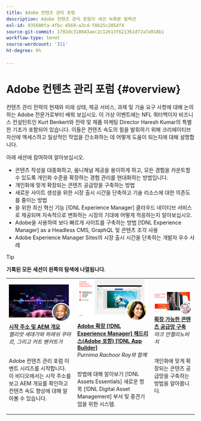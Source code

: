 ```yaml
---
title: Adobe 컨텐츠 관리 포럼
description: Adobe 컨텐츠 관리 포럼의 세션 녹화본 컬렉션
exl-id: 935600fa-4fbc-4569-a3cd-f8b25c205df4
source-git-commit: 1792dc318643aec2c12613f621361d72a7a918b1
workflow-type: tm+mt
source-wordcount: '311'
ht-degree: 0%

---
```


# Adobe 컨텐츠 관리 포럼 {#overview}

컨텐츠 관리 전략의 현재와 미래 상태, 제공 서비스, 과제 및 기술 요구 사항에 대해 논의하는 Adobe 전문가로부터 배워 보십시오. 이 가상 이벤트에는 NFL 쿼터백이자 비즈니스 컨설턴트인 Kurt Benkert와 전략 및 제품 마케팅 Director Haresh Kumar의 특별한 기조가 포함되어 있습니다. 이들은 컨텐츠 속도의 힘을 발휘하기 위해 크리에이티브 자산에 액세스하고 일상적인 작업을 간소화하는 데 어떻게 도움이 되는지에 대해 설명합니다.

아래 세션에 참여하여 알아보십시오.

* 콘텐츠 작성을 대중화하고, 옴니채널 제공을 용이하게 하고, 모든 경험을 카운트할 수 있도록 개인화 수준을 확장하는 경험 관리를 현대화하는 방법입니다.
* 개인화에 맞게 확장되는 콘텐츠 공급망을 구축하는 방법
* 새로운 사이트 생성을 위한 시장 출시 시간을 단축하고 기술 리소스에 대한 의존도를 줄이는 방법
* 을 위한 최신 혁신 기능 [!DNL Experience Manager] 클라우드 네이티브 서비스로 제공되며 지속적으로 변화하는 시장의 기대에 어떻게 적응하는지 알아보십시오.
* Adobe을 사용하여 보다 빠르게 사이트를 구축하는 방법 [!DNL Experience Manager] as a Headless CMS, GraphQL 및 콘텐츠 조각 사용
* Adobe Experience Manager Sites의 시장 출시 시간을 단축하는 개발자 우수 사례

>[!TIP]
>
>**기록된 모든 세션이 왼쪽의 탐색에 나열됩니다**.

<table>
  <tr>
   <td>
      <a href="2022/welcome.md">
      <img alt="시작 주소 및 AEM 개요" src="assets/welcome.png" >
      </a>
      <div>
         <a href="2022/welcome.md"><strong>시작 주소 및 AEM 개요</strong></a>         
         <br/><em>엘리엇 세데가와 하레쉬 쿠마르, 그리고 커트 벤커트가</em>
      </div>
      <p>
        <br/>
         Adobe 컨텐츠 관리 포럼 이벤트 시리즈를 시작합니다. 이 비디오에서는 시작 주소를 보고 AEM 개요를 확인하고 컨텐츠 속도 향상에 대해 알아볼 수 있습니다.
      </p>
   </td>
   <td>
      <a href="2022/assets-for-all.md">
      <img alt="모든 에셋" src="assets/assets-for-all.png" >
      </a>
      <div>
         <a href="2022/assets-for-all.md"><strong>Adobe 확장 [!DNL Experience Manager] 헤드리스(Adobe 포함) [!DNL App Builder]</strong></a>         
         <br/><em>Purnima Rachoor Roy와 함께</em>
      </div>
      <p>
        <br/>
          방법에 대해 알아보기 [!DNL Assets Essentials] 새로운 항목 [!DNL Digital Asset Management] 부서 및 중견기업을 위한 시스템.
      </p>
   </td>
   <td>
      <a href="2022/supply-chain.md">
      <img alt="확장 가능한 콘텐츠 공급망 구축" src="assets/supply-chain.png" />
      </a>
      <div>
         <a href="2022/supply-chain.md"><strong>확장 가능한 콘텐츠 공급망 구축</strong></a>         
         <br/><em>마크 안젤리노비치</em>
      </div>
      <p>
        <br/>
         개인화에 맞게 확장되는 콘텐츠 공급망을 구축하는 방법을 알아봅니다.
      </p>
   </td>
  </tr>
</table>
